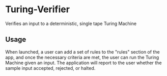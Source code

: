 # Turing-Verifier
Verifies an input to a deterministic, single tape Turing Machine

## Usage
When launched, a user can add a set of rules to the "rules" section of the app, and once the necessary criteria are met, the user can run the Turing Machine given an input. The application will report to the user whether the sample input accepted, rejected, or halted.

